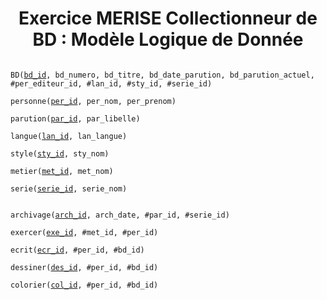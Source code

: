<h1 align="center">Exercice MERISE Collectionneur de BD : Modèle Logique de Donnée</h1>

<code>
BD(<ins>bd_id</ins>, bd_numero, bd_titre, bd_date_parution, bd_parution_actuel, #per_editeur_id, #lan_id, #sty_id, #serie_id)<br>
personne(<ins>per_id</ins>, per_nom, per_prenom)<br>
parution(<ins>par_id</ins>, par_libelle)<br>
langue(<ins>lan_id</ins>, lan_langue)<br>
style(<ins>sty_id</ins>, sty_nom)<br>
metier(<ins>met_id</ins>, met_nom)<br>
serie(<ins>serie_id</ins>, serie_nom)<br>
</code>

<code>
archivage(<ins>arch_id</ins>, arch_date, #par_id, #serie_id)<br>
exercer(<ins>exe_id</ins>, #met_id, #per_id)<br>
ecrit(<ins>ecr_id</ins>, #per_id, #bd_id)<br>
dessiner(<ins>des_id</ins>, #per_id, #bd_id)<br>
colorier(<ins>col_id</ins>, #per_id, #bd_id)<br>
</code>
